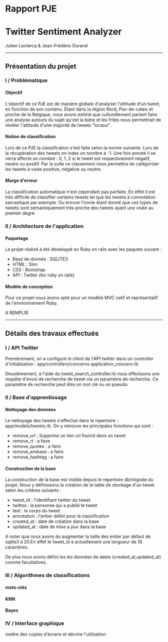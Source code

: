 # Rapport PJE
# Twitter Sentiment Analyzer
Julien Leclercq & Jean-Frédéric Durand


----
## Présentation du projet

### I / Problématique

#### Objectif
L'objectif de ce PJE est de manière globale d'analyser l'attitude d'un tweet, en fonction de son contenu. Étant dans la région Nord, Pas-de-calais et proche de la Belgique, nous avons estimé que culturellement parlant faire une analyse autours du sujet qu'est la bière et les frites nous permettrait de révéler l'attitude d'une majorité de tweets "locaux".

#### Notion de classification
Lors de ce PJE la classification s'est faite selon la norme suivante. Lors de la récupération des tweets on index un nombre à -1.
Une fois annoté il se verra affecté un nombre : 0, 1, 2 si le tweet est respectivement négatif, neutre ou positif.
Par la suite ce classement nous permettra de catégoriser les tweets à visée positive, négative ou neutre.

#### Marge d'erreur
La classification automatique n'est cependant pas parfaite. En effet il est très difficile de classifier certains tweets tel que les tweets à connotation sarcastique par exemple. Ou encore l'ironie étant donné que ces types de tweets sont sémantiquement très proche des tweets ayant une visée au premier degré.

### II / Architecture de l'application

#### Paquetage
Le projet réalisé à été développé en Ruby on rails avec les paquets suivant :

 - Base de donnée : SQLITE3
 - HTML : Slim
 - CSS : Bootstrap
 - API : Twitter (for ruby on rails)

#### Modèle de conception
Pour ce projet nous avons opté pour un modèle MVC natif et représentatif de l'environnement Ruby.


A REMPLIR

----
## Détails des travaux effectués

### I / API Twitter
Premièrement, on a configuré le client de l'API twitter dans un controller d'initialisation : 
app/controllers/concerns application_concern.rb.

Deuxièmement, à l'aide du tweet_search_controller.rb nous effectuons une requête d'envoi de recherche de tweet via un paramètre de recherche. Ce paramètre de recherche peut être un mot clé ou un pseudo.

### II / Base d'apprentissage

#### Nettoyage des données
Le nettoyage des tweets s'effectue dans le repertoire : app/models/tweets.rb.
On y retrouve les principales fonctions qui sont :

 - remove_url : Supprime un lien url fournit dans un tweet
 - remove_rt : a faire
 - remove_quotes : a faire
 - remove_arobase : a faire
 - remove_hashtag : a faire

#### Construction de la base
La construction de la base est visible depuis le répertoire db/migrate du projet.
Nous y définissons la création de la table de stockage d'un tweet selon les critères suivants :

 - tweet_id : l'identifiant twitter du tweet
 - twittos : la personne qui a publié le tweet
 - text : le corps du tweet
 - annotation : l'entier défini pour la classification
 - created_at : date de création dans la base
 - updated_at : date de mise a jour dans la base

A noter que nous avons du augmenter la taille des entier par défaut de sqlite3 à 20.En effet le tweet_id à actuellement une longueur de 18 caractères.

De plus nous avons défini les les données de dates (created_at,updated_at) comme facultatives.

### III / Algorithmes de classifications

#### mots-clés

#### KNN

#### Bayes

### IV / Interface graphique

mettre des copies d'écrans et décrire l'utilisation